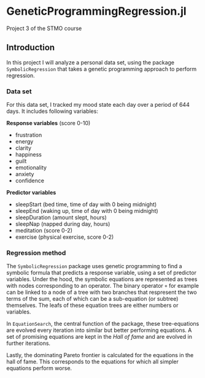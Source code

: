 # GeneticProgrammingRegression.jl
Project 3 of the STMO course

## Introduction
In this project I will analyze a personal data set, using the package `SymbolicRegression` that takes a genetic programming approach to perform regression.

### Data set

For this data set, I tracked my mood state each day over a period of 644 days. It includes following variables:

**Response variables** (score 0-10)
- frustration
- energy
- clarity
- happiness
- guilt
- emotionality
- anxiety
- confidence

**Predictor variables**
- sleepStart (bed time, time of day with 0 being midnight)
- sleepEnd (waking up, time of day with 0 being midnight)
- sleepDuration (amount slept, hours)
- sleepNap (napped during day, hours)
- meditation (score 0-2)
- exercise (physical exercise, score 0-2)

### Regression method

The `SymbolicRegression` package uses genetic programming to find a symbolic formula that predicts a response variable, using a set of predictor variables. Under the hood, the symbolic equations are represented as trees with nodes corresponding to an operator. The binary operator `+` for example can be linked to a node of a tree with two branches that respresent the two terms of the sum, each of which can be a sub-equation (or subtree) themselves. The leafs of these equation trees are either numbers or variables.

In `EquationSearch`, the central function of the package, these tree-equations are evolved every iteration into similar but better performing equations. A set of promising equations are kept in the *Hall of fame* and are evolved in further iterations.

Lastly, the dominating Pareto frontier is calculated for the equations in the hall of fame. This corresponds to the equations for which all simpler equations perform worse.
